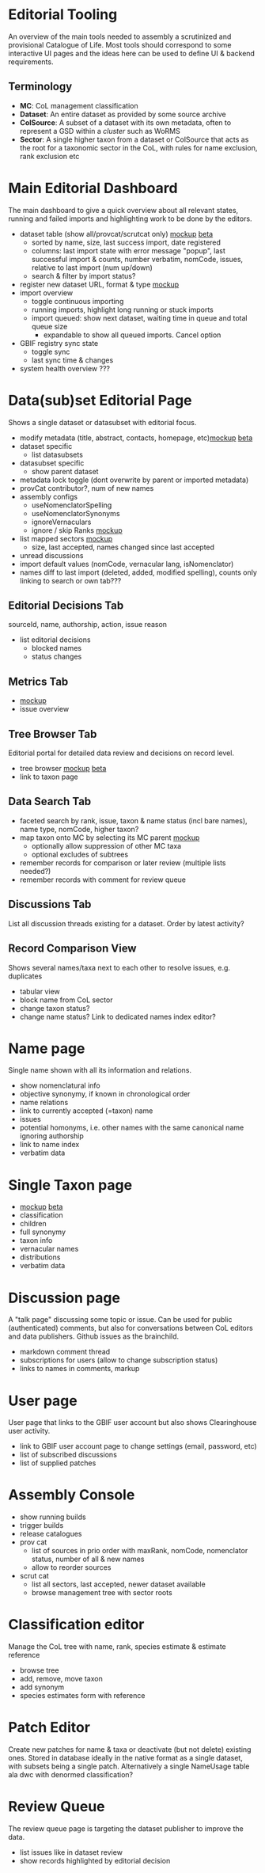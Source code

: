 # Editorial Tooling
An overview of the main tools needed to assembly a scrutinized and provisional Catalogue of Life. Most tools should correspond to some interactive UI pages and the ideas here can be used to define UI & backend requirements.

## Terminology
- **MC**: CoL management classification
- **Dataset**: An entire dataset as provided by some source archive
- **ColSource**: A subset of a dataset with its own metadata, often to represent a GSD within a *cluster* such as WoRMS
- **Sector**: A single higher taxon from a dataset or ColSource that acts as the root for a taxonomic sector in the CoL, with rules for name exclusion, rank exclusion etc


# Main Editorial Dashboard
The main dashboard to give a quick overview about all relevant states, running and failed imports and highlighting work to be done by the editors.

- dataset table (show all/provcat/scrutcat only) [mockup](https://github.com/Sp2000/colplus/blob/master/mockups/Datasetlist.png) [beta](http://test.col.plus/dataset) 
    - sorted by name, size, last success import, date registered
    - columns: last import state with error message "popup", last successful import & counts, number verbatim, nomCode, issues, relative to last import (num up/down)
    - search & filter by import status?
- register new dataset URL, format & type [mockup](https://github.com/Sp2000/colplus/blob/master/mockups/Newdataset.png)
- import overview
    - toggle continuous importing 
    - running imports, highlight long running or stuck imports
    - import queued: show next dataset, waiting time in queue and total queue size
        - expandable to show all queued imports. Cancel option
- GBIF registry sync state
    - toggle sync
    - last sync time & changes
- system health overview ???


# Data(sub)set Editorial Page
Shows a single dataset or datasubset with editorial focus.

- modify metadata (title, abstract, contacts, homepage, etc)[mockup](https://github.com/Sp2000/colplus/blob/master/mockups/Datasetmeta.png) [beta](http://test.col.plus/dataset/1007/meta)
- dataset specific
    - list datasubsets
- datasubset specific
    - show parent dataset
- metadata lock toggle (dont overwrite by parent or imported metadata)
- provCat contributor?, num of new names
- assembly configs
    - useNomenclatorSpelling
    - useNomenclatorSynonyms
    - ignoreVernaculars
    - ignore / skip Ranks [mockup](https://github.com/Sp2000/colplus/blob/master/mockups/Editorial_Classifiocation_Drag&Drop_in_GSD.png)
- list mapped sectors [mockup](https://github.com/Sp2000/colplus/blob/master/mockups/ColSources.png)
    - size, last accepted, names changed since last accepted
- unread discussions
- import default values (nomCode, vernacular lang, isNomenclator)
- names diff to last import (deleted, added, modified spelling), counts only linking to search or own tab???


## Editorial Decisions Tab
sourceId, name, authorship, action, issue reason
- list editorial decisions
    - blocked names
    - status changes

## Metrics Tab 
- [mockup](https://github.com/Sp2000/colplus/blob/master/mockups/Metrics.png)
- issue overview 
    
## Tree Browser Tab
Editorial portal for detailed data review and decisions on record level.
- tree browser [mockup](https://github.com/Sp2000/colplus/blob/master/mockups/Exploretax.png) [beta](http://test.col.plus/dataset/1028/classification)
- link to taxon page

## Data Search Tab
- faceted search by rank, issue, taxon & name status (incl bare names), name type, nomCode, higher taxon?
- map taxon onto MC by selecting its MC parent [mockup](https://github.com/Sp2000/colplus/blob/master/mockups/Editorial_Classifiocation_Attach_GSD.png)
    - optionally allow suppression of other MC taxa
    - optional excludes of subtrees
- remember records for comparison or later review (multiple lists needed?)
- remember records with comment for review queue

## Discussions Tab
List all discussion threads existing for a dataset. Order by latest activity?

## Record Comparison View
Shows several names/taxa next to each other to resolve issues, e.g. duplicates
- tabular view
- block name from CoL sector
- change taxon status?
- change name status? Link to dedicated names index editor?


# Name page
Single name shown with all its information and relations.
- show nomenclatural info
- objective synonymy, if known in chronological order
- name relations
- link to currently accepted (=taxon) name
- issues
- potential homonyms, i.e. other names with the same canonical name ignoring authorship
- link to name index
- verbatim data


# Single Taxon page
- [mockup](https://github.com/Sp2000/colplus/blob/master/mockups/Taxonpage.png) [beta](http://test.col.plus/dataset/1010/taxon/Fis-22711)
- classification
- children
- full synonymy
- taxon info
- vernacular names
- distributions
- verbatim data


# Discussion page
A "talk page" discussing some topic or issue.
Can be used for public (authenticated) comments, but also for conversations between CoL editors and data publishers. Github issues as the brainchild.
- markdown comment thread
- subscriptions for users (allow to change subscription status)
- links to names in comments, markup


# User page
User page that links to the GBIF user account but also shows Clearinghouse user activity.
- link to GBIF user account page to change settings (email, password, etc)
- list of subscribed discussions
- list of supplied patches


# Assembly Console
- show running builds
- trigger builds
- release catalogues
- prov cat
    - list of sources in prio order with maxRank, nomCode, nomenclator status, number of all & new names
    - allow to reorder sources
- scrut cat
    - list all sectors, last accepted, newer dataset available
    - browse management tree with sector roots


# Classification editor
Manage the CoL tree with name, rank, species estimate & estimate reference
- browse tree
- add, remove, move taxon
- add synonym
- species estimates form with reference


# Patch Editor
Create new patches for name & taxa or deactivate (but not delete) existing ones. Stored in database ideally in the native format as a single dataset, with subsets being a single patch. Alternatively a single NameUsage table ala dwc with denormed classification?


# Review Queue
The review queue page is targeting the dataset publisher to improve the data.
- list issues like in dataset review
- show records highlighted by editorial decision
